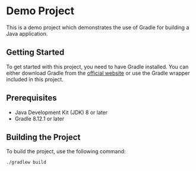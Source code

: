 # Demo Project

This is a demo project which demonstrates the use of Gradle for building a Java application.

## Getting Started

To get started with this project, you need to have Gradle installed. You can either download Gradle from the [official website](https://gradle.org/install/) or use the Gradle wrapper included in this project.

## Prerequisites

- Java Development Kit (JDK) 8 or later
- Gradle 8.12.1 or later

## Building the Project

To build the project, use the following command:
```bash
./gradlew build

